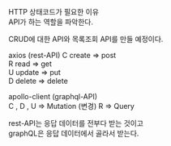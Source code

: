 HTTP 상태코드가 필요한 이유   
API가 하는 역할을 파악한다.

CRUD에 대한 API와 목록조회 API를 만들 예정이다.

axios (rest-API)
C create => post   
R read => get   
U update => put  
D delete => delete

apollo-client (graphql-API)   
C , D , U => Mutation (변경)
R => Query   

rest-API는 응답 데이터를 전부다 받는 것이고   
graphQL은 응답 데이터에서 골라서 받는다.

